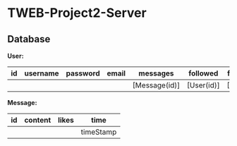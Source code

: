 # TWEB-Project2-Server



## Database

**User:**

| id   | username | password | email | messages      | followed   | followers  |
| ---- | -------- | -------- | ----- | ------------- | ---------- | ---------- |
|      |          |          |       | [Message(id)] | [User(id)] | [User(id)] |



**Message:**

| id   | content | likes | time      |
| ---- | ------- | ----- | --------- |
|      |         |       | timeStamp |



